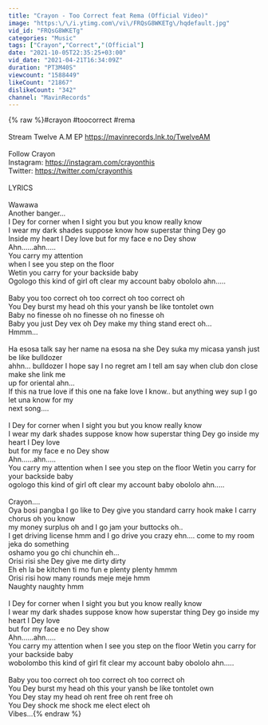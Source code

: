 ```yaml
---
title: "Crayon - Too Correct feat Rema (Official Video)"
image: "https:\/\/i.ytimg.com\/vi\/FRQsG8WKETg\/hqdefault.jpg"
vid_id: "FRQsG8WKETg"
categories: "Music"
tags: ["Crayon","Correct","(Official"]
date: "2021-10-05T22:35:25+03:00"
vid_date: "2021-04-21T16:34:09Z"
duration: "PT3M40S"
viewcount: "1588449"
likeCount: "21867"
dislikeCount: "342"
channel: "MavinRecords"
---
```

{% raw %}#crayon #toocorrect #rema<br /><br />Stream Twelve A.M EP <a rel="nofollow" target="blank" href="https://mavinrecords.lnk.to/TwelveAM">https://mavinrecords.lnk.to/TwelveAM</a><br /><br />Follow Crayon<br />Instagram: <a rel="nofollow" target="blank" href="https://instagram.com/crayonthis​">https://instagram.com/crayonthis​</a><br />Twitter: <a rel="nofollow" target="blank" href="https://twitter.com/crayonthis">https://twitter.com/crayonthis</a><br /><br />LYRICS<br /><br />Wawawa<br />Another banger...<br />I Dey for corner when I sight you but you know really know<br />I wear my dark shades suppose know how superstar thing Dey go <br />Inside my heart I Dey love but for my face e no Dey show<br />Ahn......ahn.....<br />You carry my attention <br />when I see you step on the floor <br />Wetin you carry for your backside baby<br />Ogologo this kind of girl oft clear my account baby obololo ahn.....<br /><br />Baby you too correct oh too correct oh too correct oh<br />You Dey burst my head oh this your yansh be like tontolet own<br />Baby no finesse oh no finesse oh no finesse oh<br />Baby you just Dey vex oh Dey make my thing stand erect oh...<br />Hmmm...<br /><br />Ha esosa talk say her name na esosa na she Dey suka my micasa yansh just be like bulldozer<br />ahhn... bulldozer I hope say I no regret am I tell am say when club don close make she link me<br />up for oriental ahn...<br />If this na true love if this one na fake love I know.. but anything wey sup I go let una know for my<br />next song....<br /><br />I Dey for corner when I sight you but you know really know<br />I wear my dark shades suppose know how superstar thing Dey go inside my heart I Dey love<br />but for my face e no Dey show<br />Ahn......ahn.....<br />You carry my attention when I see you step on the floor Wetin you carry for your backside baby<br />ogologo this kind of girl oft clear my account baby obololo ahn.....<br /><br />Crayon....<br />Oya bosi pangba I go like to Dey give you standard carry hook make I carry chorus oh you know<br />my money surplus oh and I go jam your buttocks oh..<br />I get driving license hmm and I go drive you crazy ehn.... come to my room jeka do something<br />oshamo you go chi chunchin eh...<br />Orisi risi she Dey give me dirty dirty<br />Eh eh la be kitchen ti mo fun e plenty plenty hmmm<br />Orisi risi how many rounds meje meje hmm<br />Naughty naughty hmm<br /><br />I Dey for corner when I sight you but you know really know<br />I wear my dark shades suppose know how superstar thing Dey go inside my heart I Dey love<br />but for my face e no Dey show<br />Ahn......ahn.....<br />You carry my attention when I see you step on the floor Wetin you carry for your backside baby<br />wobolombo this kind of girl fit clear my account baby obololo ahn.....<br /><br />Baby you too correct oh too correct oh too correct oh<br />You Dey burst my head oh this your yansh be like tontolet own<br />You Dey stay my head oh rent free oh rent free oh<br />You Dey shock me shock me elect elect oh<br />Vibes...{% endraw %}
